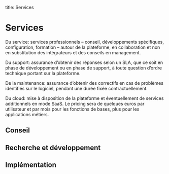 title: Services

# Services

Du service: services professionnels – conseil, développements spécifiques, configuration, formation – autour de la plateforme, en collaboration et non en substitution des intégrateurs et des conseils en management.

Du support: assurance d’obtenir des réponses selon un SLA, que ce soit en phase de développement ou en phase de support, à toute question d’ordre technique portant sur la plateforme.

De la maintenance: assurance d’obtenir des correctifs en cas de problèmes identifiés sur le logiciel, pendant une durée fixée contractuellement.

Du cloud: mise à disposition de la plateforme et éventuellement de services additionnels en mode SaaS. Le pricing sera de quelques euros par utilisateur et par mois pour les fonctions de bases, plus pour les applications métiers.

## Conseil

## Recherche et développement

## Implémentation